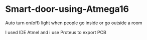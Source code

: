 # Smart-door-using-Atmega16
Auto turn on(off) light when people go inside or go outside a room

I used IDE Atmel and i use Proteus to export PCB 

